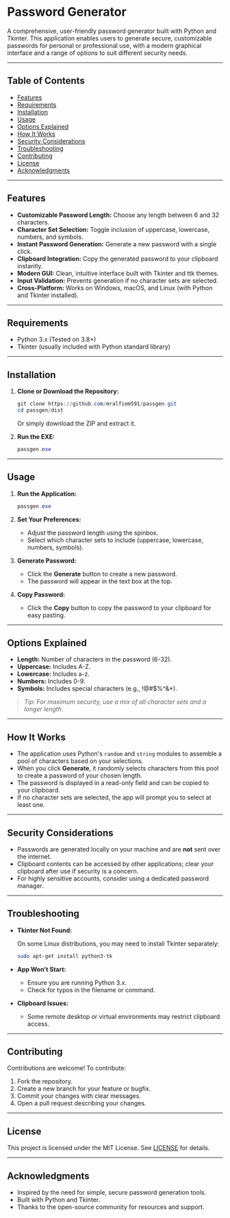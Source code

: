 # Password Generator

A comprehensive, user-friendly password generator built with Python and Tkinter. This application enables users to generate secure, customizable passwords for personal or professional use, with a modern graphical interface and a range of options to suit different security needs.

---

## Table of Contents

- [Features](#features)
- [Requirements](#requirements)
- [Installation](#installation)
- [Usage](#usage)
- [Options Explained](#options-explained)
- [How It Works](#how-it-works)
- [Security Considerations](#security-considerations)
- [Troubleshooting](#troubleshooting)
- [Contributing](#contributing)
- [License](#license)
- [Acknowledgments](#acknowledgments)

---

## Features

- **Customizable Password Length:** Choose any length between 6 and 32 characters.
- **Character Set Selection:** Toggle inclusion of uppercase, lowercase, numbers, and symbols.
- **Instant Password Generation:** Generate a new password with a single click.
- **Clipboard Integration:** Copy the generated password to your clipboard instantly.
- **Modern GUI:** Clean, intuitive interface built with Tkinter and ttk themes.
- **Input Validation:** Prevents generation if no character sets are selected.
- **Cross-Platform:** Works on Windows, macOS, and Linux (with Python and Tkinter installed).

---

## Requirements

- Python 3.x (Tested on 3.8+)
- Tkinter (usually included with Python standard library)

---

## Installation

1. **Clone or Download the Repository:**

   ```powershell
   git clone https://github.com/mralfiem591/passgen.git
   cd passgen/dist
   ```

   Or simply download the ZIP and extract it.

2. **Run the EXE:**

   ```powershell
   passgen.exe
   ```

---

## Usage

1. **Run the Application:**

   ```powershell
   passgen.exe
   ```

2. **Set Your Preferences:**
   - Adjust the password length using the spinbox.
   - Select which character sets to include (uppercase, lowercase, numbers, symbols).

3. **Generate Password:**
   - Click the **Generate** button to create a new password.
   - The password will appear in the text box at the top.

4. **Copy Password:**
   - Click the **Copy** button to copy the password to your clipboard for easy pasting.

---

## Options Explained

- **Length:** Number of characters in the password (6-32).
- **Uppercase:** Includes A-Z.
- **Lowercase:** Includes a-z.
- **Numbers:** Includes 0-9.
- **Symbols:** Includes special characters (e.g., !@#$%^&*).

> _Tip: For maximum security, use a mix of all character sets and a longer length._

---

## How It Works

- The application uses Python's `random` and `string` modules to assemble a pool of characters based on your selections.
- When you click **Generate**, it randomly selects characters from this pool to create a password of your chosen length.
- The password is displayed in a read-only field and can be copied to your clipboard.
- If no character sets are selected, the app will prompt you to select at least one.

---

## Security Considerations

- Passwords are generated locally on your machine and are **not** sent over the internet.
- Clipboard contents can be accessed by other applications; clear your clipboard after use if security is a concern.
- For highly sensitive accounts, consider using a dedicated password manager.

---

## Troubleshooting

- **Tkinter Not Found:**

  On some Linux distributions, you may need to install Tkinter separately:

  ```bash
  sudo apt-get install python3-tk
  ```

- **App Won't Start:**
  - Ensure you are running Python 3.x.
  - Check for typos in the filename or command.

- **Clipboard Issues:**
  - Some remote desktop or virtual environments may restrict clipboard access.

---

## Contributing

Contributions are welcome! To contribute:

1. Fork the repository.
2. Create a new branch for your feature or bugfix.
3. Commit your changes with clear messages.
4. Open a pull request describing your changes.

---

## License

This project is licensed under the MIT License. See [LICENSE](LICENSE) for details.

---

## Acknowledgments

- Inspired by the need for simple, secure password generation tools.
- Built with Python and Tkinter.
- Thanks to the open-source community for resources and support.
